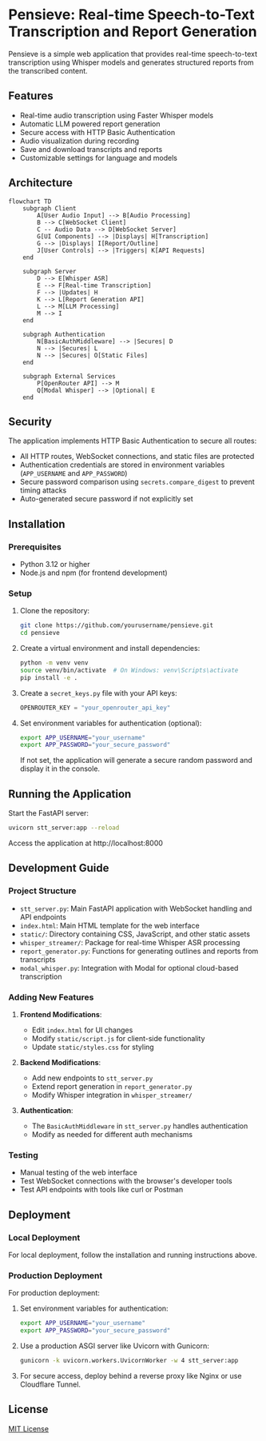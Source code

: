 # Pensieve: Real-time Speech-to-Text Transcription and Report Generation

Pensieve is a simple web application that provides real-time speech-to-text transcription using Whisper models and generates structured reports from the transcribed content.

## Features

- Real-time audio transcription using Faster Whisper models
- Automatic LLM powered report generation
- Secure access with HTTP Basic Authentication
- Audio visualization during recording
- Save and download transcripts and reports
- Customizable settings for language and models

## Architecture

```mermaid
flowchart TD
    subgraph Client
        A[User Audio Input] --> B[Audio Processing]
        B --> C[WebSocket Client]
        C -- Audio Data --> D[WebSocket Server]
        G[UI Components] --> |Displays| H[Transcription]
        G --> |Displays| I[Report/Outline]
        J[User Controls] --> |Triggers| K[API Requests]
    end
    
    subgraph Server
        D --> E[Whisper ASR]
        E --> F[Real-time Transcription]
        F --> |Updates| H
        K --> L[Report Generation API]
        L --> M[LLM Processing]
        M --> I
    end
    
    subgraph Authentication
        N[BasicAuthMiddleware] --> |Secures| D
        N --> |Secures| L
        N --> |Secures| O[Static Files]
    end
    
    subgraph External Services
        P[OpenRouter API] --> M
        Q[Modal Whisper] --> |Optional| E
    end
```

## Security

The application implements HTTP Basic Authentication to secure all routes:

- All HTTP routes, WebSocket connections, and static files are protected
- Authentication credentials are stored in environment variables (`APP_USERNAME` and `APP_PASSWORD`)
- Secure password comparison using `secrets.compare_digest` to prevent timing attacks
- Auto-generated secure password if not explicitly set

## Installation

### Prerequisites

- Python 3.12 or higher
- Node.js and npm (for frontend development)

### Setup

1. Clone the repository:
   ```bash
   git clone https://github.com/yourusername/pensieve.git
   cd pensieve
   ```

2. Create a virtual environment and install dependencies:
   ```bash
   python -m venv venv
   source venv/bin/activate  # On Windows: venv\Scripts\activate
   pip install -e .
   ```

3. Create a `secret_keys.py` file with your API keys:
   ```python
   OPENROUTER_KEY = "your_openrouter_api_key"
   ```

4. Set environment variables for authentication (optional):
   ```bash
   export APP_USERNAME="your_username"
   export APP_PASSWORD="your_secure_password"
   ```
   If not set, the application will generate a secure random password and display it in the console.

## Running the Application

Start the FastAPI server:

```bash
uvicorn stt_server:app --reload
```

Access the application at http://localhost:8000

## Development Guide

### Project Structure

- `stt_server.py`: Main FastAPI application with WebSocket handling and API endpoints
- `index.html`: Main HTML template for the web interface
- `static/`: Directory containing CSS, JavaScript, and other static assets
- `whisper_streamer/`: Package for real-time Whisper ASR processing
- `report_generator.py`: Functions for generating outlines and reports from transcripts
- `modal_whisper.py`: Integration with Modal for optional cloud-based transcription

### Adding New Features

1. **Frontend Modifications**:
   - Edit `index.html` for UI changes
   - Modify `static/script.js` for client-side functionality
   - Update `static/styles.css` for styling

2. **Backend Modifications**:
   - Add new endpoints to `stt_server.py`
   - Extend report generation in `report_generator.py`
   - Modify Whisper integration in `whisper_streamer/`

3. **Authentication**:
   - The `BasicAuthMiddleware` in `stt_server.py` handles authentication
   - Modify as needed for different auth mechanisms

### Testing

- Manual testing of the web interface
- Test WebSocket connections with the browser's developer tools
- Test API endpoints with tools like curl or Postman

## Deployment

### Local Deployment

For local deployment, follow the installation and running instructions above.

### Production Deployment

For production deployment:

1. Set environment variables for authentication:
   ```bash
   export APP_USERNAME="your_username"
   export APP_PASSWORD="your_secure_password"
   ```

2. Use a production ASGI server like Uvicorn with Gunicorn:
   ```bash
   gunicorn -k uvicorn.workers.UvicornWorker -w 4 stt_server:app
   ```

3. For secure access, deploy behind a reverse proxy like Nginx or use Cloudflare Tunnel.

## License

[MIT License](LICENSE)